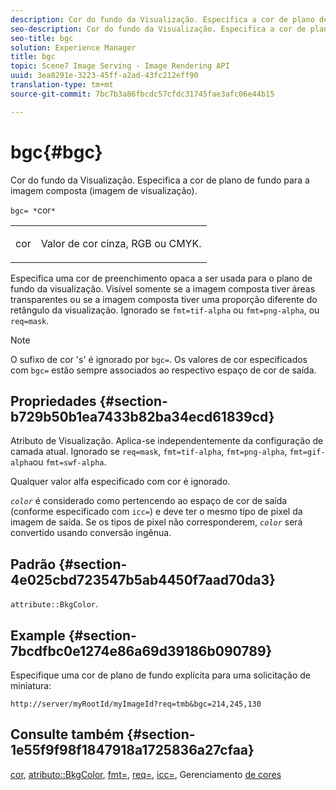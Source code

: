```yaml
---
description: Cor do fundo da Visualização. Especifica a cor de plano de fundo para a imagem composta (imagem de visualização).
seo-description: Cor do fundo da Visualização. Especifica a cor de plano de fundo para a imagem composta (imagem de visualização).
seo-title: bgc
solution: Experience Manager
title: bgc
topic: Scene7 Image Serving - Image Rendering API
uuid: 3ea8291e-3223-45ff-a2ad-43fc212eff90
translation-type: tm+mt
source-git-commit: 7bc7b3a86fbcdc57cfdc31745fae3afc06e44b15

---
```



# bgc{#bgc}

Cor do fundo da Visualização. Especifica a cor de plano de fundo para a imagem composta (imagem de visualização).

`bgc= *`cor`*`

<table id="simpletable_998CF426296945FEA48D19E33B71A17E"> 
 <tr class="strow"> 
  <td class="stentry"> <p><span class="codeph"> <span class="varname"> cor</span></span> </p> </td> 
  <td class="stentry"> <p>Valor de cor cinza, RGB ou CMYK. </p></td> 
 </tr> 
</table>

Especifica uma cor de preenchimento opaca a ser usada para o plano de fundo da visualização. Visível somente se a imagem composta tiver áreas transparentes ou se a imagem composta tiver uma proporção diferente do retângulo da visualização. Ignorado se `fmt=tif-alpha` ou `fmt=png-alpha`, ou `req=mask`.

>[!NOTE]
>
>O sufixo de cor &#39;s&#39; é ignorado por `bgc=`. Os valores de cor especificados com `bgc=` estão sempre associados ao respectivo espaço de cor de saída.

## Propriedades {#section-b729b50b1ea7433b82ba34ecd61839cd}

Atributo de Visualização. Aplica-se independentemente da configuração de camada atual. Ignorado se `req=mask`, `fmt=tif-alpha`, `fmt=png-alpha`, `fmt=gif-alpha`ou `fmt=swf-alpha`.

Qualquer valor alfa especificado com cor é ignorado.

*`color`* é considerado como pertencendo ao espaço de cor de saída (conforme especificado com `icc=`) e deve ter o mesmo tipo de pixel da imagem de saída. Se os tipos de pixel não corresponderem, *`color`* será convertido usando conversão ingênua.

## Padrão {#section-4e025cbd723547b5ab4450f7aad70da3}

`attribute::BkgColor`.

## Example {#section-7bcdfbc0e1274e86a69d39186b090789}

Especifique uma cor de plano de fundo explícita para uma solicitação de miniatura:

`http://server/myRootId/myImageId?req=tmb&bgc=214,245,130`

## Consulte também {#section-1e55f9f98f1847918a1725836a27cfaa}

[cor](../../../../../is-api/http-ref/image-serving-api-ref/c-http-protocol-reference/c-data-types/r-is-http-color.md#reference-0fdb264a3aed4bd78451bb55311f6e93), [atributo::BkgColor](../../../../../is-api/image-catalog/image-serving-api-ref/c-image-catalog-reference/c-attributes-reference/r-bkgcolor.md#reference-ed53106ee50442d7a2dd3e1f60e6f0f8), [fmt=](../../../../../is-api/http-ref/image-serving-api-ref/c-http-protocol-reference/c-command-reference/r-is-http-fmt.md#reference-cdf10043423b45ba9fe15157fb3ae37a), [req=](../../../../../is-api/http-ref/image-serving-api-ref/c-http-protocol-reference/c-command-reference/r-req/r-req.md#reference-907cdb4a97034db7ad94695f25552e76), [icc=](../../../../../is-api/http-ref/image-serving-api-ref/c-http-protocol-reference/c-command-reference/r-icc.md#reference-182b5679e21e4df3b4d330535a5a7517), Gerenciamento [de cores](../../../../../is-api/http-ref/image-serving-api-ref/c-http-protocol-reference/c-syntax-and-features/r-color-management.md#reference-c7e4a72d589145189f7e4bcb6b4544d7)
